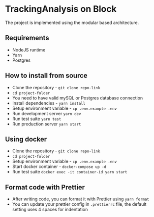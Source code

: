 # TrackingAnalysis on Block
The project is implemented using the modular based architecture.


## Requirements
- NodeJS runtime
- Yarn
- Postgres 

## How to install from source
- Clone the repository - `git clone repo-link`
- `cd project-folder`
- You need to have valid mySQL or Postgres database connection
- Install dependencies - `yarn install`
- Setup environment variable - `cp .env.example .env`
- Run development server `yarn dev`
- Run test suite `yarn test`
- Run production server `yarn start`

## Using docker
- Clone the repository - `git clone repo-link`
- `cd project-folder`
- Setup environment variable - `cp .env.example .env`
- Start docker container - `docker-compose up -d`
- Run test suite `docker exec -it container-id yarn start`

## Format code with Prettier
- After writing code, you can format it with Prettier using `yarn format`
- You can update your prettier config in `.prettierrc` file, the default setting uses 4 spaces for indentation